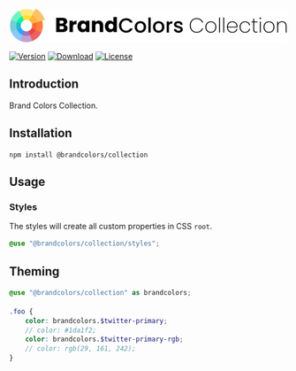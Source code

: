 <div align="center">

![Brand Colors](.github/logo.svg)

</div>

[![Version](https://flat.badgen.net/npm/v/@brandcolors/collection)](https://www.npmjs.com/package/@brandcolors/collection)
[![Download](https://flat.badgen.net/npm/dt/@brandcolors/collection)](https://www.npmjs.com/package/@brandcolors/collection)
[![License](https://flat.badgen.net/npm/license/@brandcolors/collection)](https://www.npmjs.com/package/@brandcolors/collection)

## Introduction

Brand Colors Collection.

## Installation

```shell
npm install @brandcolors/collection
```

## Usage

### Styles

The styles will create all custom properties in CSS `root`.

<block-code>

```scss
@use "@brandcolors/collection/styles";
```

</block-code>

## Theming

```scss
@use "@brandcolors/collection" as brandcolors;

.foo {
    color: brandcolors.$twitter-primary;
    // color: #1da1f2;
    color: brandcolors.$twitter-primary-rgb;
    // color: rgb(29, 161, 242);
}
```
